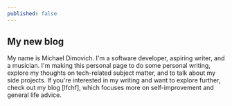 ```yaml
---
published: false
---
```

## My new blog 

My name is Michael Dimovich. I'm a software developer, aspiring writer, and a musician. I'm making this personal page to do some personal writing, explore my thoughts on tech-related subject matter, and to talk about my side projects. If you're interested in my writing and want to explore further, check out my blog [lfchf], which focuses more on self-improvement and general life advice.
